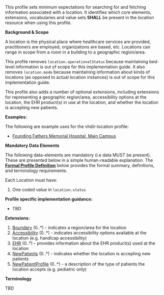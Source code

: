 This profile sets minimum expectations for searching for and fetching information associated with a location. It identifies which core elements, extensions, vocabularies and value sets **SHALL** be present in the location resource when using this profile.

**Background & Scope**

A location is the physical place where healthcare services are provided, practitioners are employed, organizations are based, etc. Locations can range in scope from a room in a building to a geographic region/area.

This profile removes `location.operationalStatus` because maintaining bed-level information is out of scope for this implementation guide. It also removes `location.mode` because maintaining information about kinds of locations (as opposed to actual location instances) is out of scope for this implementation guide. 

This profile also adds a number of optional extensions, including extensions for representing a geographic region/area, accessibility options at the location, the EHR product(s) in use at the location, and whether the location is accepting new patients.

**Examples:**

The following are example uses for the vhdir-location profile:

-  [Founding Fathers Memorial Hospital, Main Campus](Location-hospital1.html)


**Mandatory Data Elements**

The following data-elements are mandatory (i.e data MUST be present). These are presented below in a simple human-readable explanation. The [**Formal Profile Definition**](#profile) below provides the  formal summary, definitions, and  terminology requirements.

Each Location must have: 

1.  One coded value in `location.status`


**Profile specific implementation guidance:**

- TBD


**Extensions:**

1.  [Boundary](StructureDefinition-boundary.html) (0..*) - indicates a region/area for the location
1.  [Accessibility](StructureDefinition-accessibility.html) (0..*) - indicates accessibility options available at the location (e.g. handicap accessibility)
1.  [EHR](StructureDefinition-ehr.html) (0..*) - provides information about the EHR product(s) used at the location
1.  [NewPatients](StructureDefinition-newpatients.html) (0..*) - indicates whether the location is accepting new patients
1.  [NewPatientProfile](StructureDefinition-newpatientprofile.html) (0..*) - a description of the type of patients the location accepts (e.g. pediatric only)


**Terminology**

TBD
